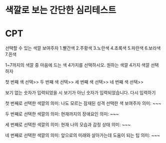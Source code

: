 # 색깔로 보는 간단한 심리테스트
# CPT

선택할 수 있는 색깔 보여주자
1.빨간색 2.주황색 3.노란색 4.초록색 5.파란색 6.보라색 7.흰색

1~7까지의 색깔 중 마음에 드는 색 4가지를 선택하시오.
원하는 색깔 4가지 색깔 선택하자

첫 번째 색 선택>>
두 번째 색 선택>>
세 번째 색 선택>>
네 번째 색 선택>>

보기 없는 숫자가 입력되었을 시
보기가 아닌 숫자가 입력되었습니다.
다시 입력하기

첫 번째로 선택한 색깔의 의미: 나도 모르는 잠재된 성격
선택한 색 보여주자
의미: ~~~

두 번째로 선택한 색깔의 의미: 현재까지의 장애요인
의미: ~~~

세 번째로 선택한 색깔의 의미: 현재 나의 모습과 감정 상태
의미: ~~~

네 번째로 선택한 색깔의 의미: 앞으로의 미래와 살아가는데 도움이 되는 팁
의미: ~~~